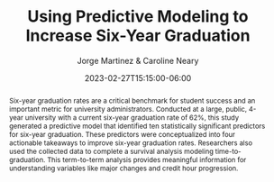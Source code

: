 ---
title: Using Predictive Modeling to Increase Six-Year Graduation
author: 'Jorge Martinez & Caroline Neary'
date: '2023-02-27T15:15:00-06:00'
slug: survival-grad
categories: []
tags: []
event: Texas Association for Institutional Research 45th Annual Conference
event_url: ~
location: Spring, TX
address:
  street: ~
  city: ~
  region: ~
  postcode: ~
  country: ~
summary: Modeling time-to-graduation using survival analysis.
abstract: Six-year graduation rates are a critical benchmark for student success and an important metric for university administrators. Conducted at a large, public, 4-year university with a current six-year graduation rate of 62%, this study generated a predictive model that identified ten statistically significant predictors for six-year graduation. These predictors were conceptualized into four actionable takeaways to improve six-year graduation rates. Researchers also used the collected data to complete a survival analysis modeling time-to-graduation. This term-to-term analysis provides meaningful information for understanding variables like major changes and credit hour progression.
date_end: '2023-02-27T16:00:00-06:00'
all_day: no
publishDate: '2023-03-01T16:00:00-06:00'
authors: []
featured: no
image:
  caption: ''
  focal_point: ''
  preview_only: no
url_slides: talk/survival-grad/2023-tair-martinez-neary.pdf
url_code: ~
url_pdf: ~
url_video: ~
slides: ''
projects: []
---
